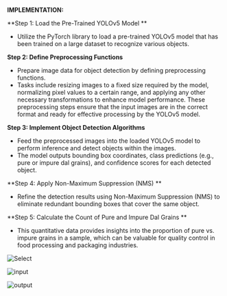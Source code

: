 **IMPLEMENTATION:**

**Step 1: Load the Pre-Trained YOLOv5 Model **
* Utilize the PyTorch library to load a pre-trained YOLOv5 model that has been trained on a large dataset to recognize various objects. 

**Step 2: Define Preprocessing Functions**
* Prepare image data for object detection by defining preprocessing functions. 
* Tasks include resizing images to a fixed size required by the model, normalizing pixel values to a certain range, and applying any other necessary transformations to enhance model performance. 
These preprocessing steps ensure that the input images are in the correct format and ready for effective processing by the YOLOv5 model. 

**Step 3: Implement Object Detection Algorithms**
* Feed the preprocessed images into the loaded YOLOv5 model to perform inference and detect objects within the images. 
* The model outputs bounding box coordinates, class predictions (e.g., pure or impure dal grains), and confidence scores for each detected object. 

**Step 4: Apply Non-Maximum Suppression (NMS) **
* Refine the detection results using Non-Maximum Suppression (NMS) to eliminate redundant bounding boxes that cover the same object. 

**Step 5: Calculate the Count of Pure and Impure Dal Grains **
* This quantitative data provides insights into the proportion of pure vs. impure grains in a sample, which can be valuable for quality control in food processing and packaging industries.

![Select](https://github.com/meghu03/Grain-Adulteration-Detection-using-Deep-Neural-Network/assets/116013635/2ef5adf7-e547-4ec8-bede-c24176a6a31e)

![input](https://github.com/meghu03/Grain-Adulteration-Detection-using-Deep-Neural-Network/assets/116013635/92a93c30-51ea-43df-b85c-0d6a63d05b47)

![output](https://github.com/meghu03/Grain-Adulteration-Detection-using-Deep-Neural-Network/assets/116013635/abf0a2fb-f6fe-43ae-aec9-12ffda08e662)



